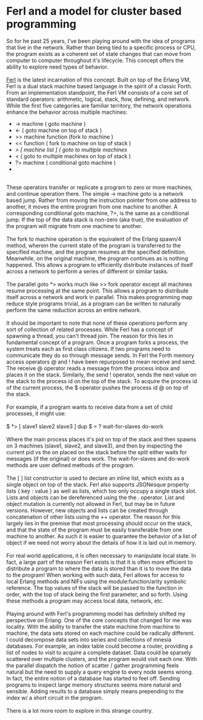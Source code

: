 Ferl and a model for cluster based programming
==============================================

So for he past 25 years, I&#39;ve been playing around with the idea of programs that live in the network.  Rather than being tied to a specific process or CPU, the program exists as a coherent set of state changes that can move from computer to computer throughout it&#39;s lifecycle.   This concept offers the ability to explore need types of behavior. <br><br><a href=http://github.com/cthulhuology/ferl>Ferl</a> is the latest incarnation of this concept. Built on top of the Erlang VM, Ferl is a dual stack machine based language in the spirit of a classic Forth.  From an implementation standpoint, the Ferl VM consists of a core set of standard operators: arithmetic, logical, stack, flow, defining, and network.  While the first five categories are familiar territory, the network operations enhance the behavior across multiple machines:<ul><li>-> machine   ( goto machine )</li><li><- ( goto machine on top of stack )</li><li>>> machine function (fork to machine )</li><li><< function ( fork to machine on top of stack )</li><li>*> [ machine list ] ( goto to multiple machines</li><li><* ( goto to multiple machines on top of stack )</li><li>?> machine ( conditional goto machine )</li><li><? ( conditional goto machine on top of stack )</li></ul><br>These operators transfer or replicate a program to zero or more machines, and continue operation there.  The simple -> machine goto is a network based jump. Rather from moving the instruction pointer from one address to another, it moves the entire program from one machine to another.  A corresponding conditional goto machine, ?>, is the same as a conditional jump. If the top of the data stack is non-zero  (aka true), the evaluation of the program will migrate from one machine to another. <br><br>The fork to machine operation is the equivalent of the Erlang spawn/4 method, wherein the current state of the program is transferred to the specified machine, and the program resumes at the specified definition. Meanwhile, on the original machine, the program continues as is nothing happened.  This allows a program to efficiently distribute instances of itself across a network to perform a series of different or similar tasks. <br><br>The parallel goto *> works much like >> fork operator except all machines resume processing  at the same point.  This allows a program to distribute itself across a network and work in parallel.  This makes programming map reduce style programs trivial, as a program can be written to naturally perform the same reduction across an entire network. <br><br>It should be important to note that none of these operations perform any sort of collection of related processes. While Ferl has a concept of spawning a thread, you can&#39;t thread join. The reason for this lies in fundamental concept of a program. Once a program forks a process, the system treats each as first class citizens. If two programs need to communicate they do so through message sends. In Ferl the Forth memory access operators @ and ! have been repurposed to mean receive and send.  The receive @ operator reads a message from the process inbox and places it on the stack. Similarly, the send ! operator, sends the next value on the stack to the process id on the top of the stack. To acquire the process id of the current process, the $ operator pushes the process id <pid>@<host> on top of the stack. <br><br>For example, if a program wants to receive data from a set of child processes, it might use:<br><br>        $ *> [ slave1 slave2 slave3 ] dup $ = ? wait-for-slaves do-work<br><br>Where the main process places it&#39;s pid on top of the stack and then spawns on 3 machines (slave1, slave2, and slave3), and then by inspecting the current pid vs the on placed on the stack before the split either waits for messages (if the original) or does work.  The wait-for-slaves and do-work methods are user defined methods of the program. <br><br>The [ ] list constructor is used to declare an inline list, which exists as a single object on top of the stack. Ferl also supports JSONesque property lists { key : value } as well as lists, which too only occupy a single stack slot.  Lists and objects can be dereferenced using the the . operator.  List and object mutation is currently not allowed in Ferl, but may be in future versions. However, new objects and lists can be created through concatenation of other lists using the ++ operator. The reason for this largely lies in the premise that most processing should occur on the stack, and that the state of the program must be easily transferable from one machine to another.  As such it is easier to guarantee the behavior of a list of object if we need not worry about the details of how it is laid out in memory. <br><br>For real world applications, it is often necessary to manipulate local state. In fact, a large part of the reason Ferl exists is that it is often more efficient to distribute a program to where the data is stored than it is to move the data to the program!   When working with such data, Ferl allows for access to local Erlang methods and NIFs using the module:function/arity symbolic reference. The top values of the stack will be passed to the function in order, with the top of stack being the first parameter, and so forth.  Using these methods a program may access local data, network, etc. <br><br>Playing around with Ferl&#39;s programming model has definitely shifted my perspective on Erlang.  One of the core concepts that changed for me was locality. With the ability to transfer the state machine from machine to machine, the data sets stored on each machine could be radically different. I could decompose data sets into series and collections of mnesia databases. For example, an index table could become a router, providing a list of nodes to visit to acquire a complete dataset.  Data could be sparsely scattered over multiple clusters, and the program would visit each one.  With the parallel dispatch the notion of scatter / gather programming feels natural but the need to supply a query engine to every node seems wrong. In fact, the entire notion of a database has started to feel off. Sending programs to inspect large memory structures seems more natural and sensible. Adding results to a database simply means prepending to the index w/ a short circuit in the program. <br><br>There is a lot more room to explore in this strange country. 